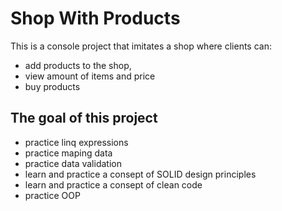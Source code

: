 # Shop With Products
This is a console project that imitates a shop where clients can:
- add products to the shop, 
- view amount of items and price
- buy products

## The goal of this project
- practice linq expressions
- practice maping data
- practice data validation 
- learn and practice a consept of SOLID design principles
- learn and practice a consept of clean code
- practice OOP

